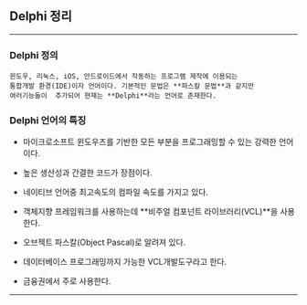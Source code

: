 ## Delphi 정리
*****

### Delphi 정의
    윈도우, 리눅스, iOS, 안드로이드에서 작동하는 프로그램 제작에 이용되는 
    통합개발 환경(IDE)이자 언어이다. 기본적인 문법은 **파스칼 문법**과 같지만 
    여러기능들이  추가되어 현재는 **Delphi**라는 언어로 존재한다.

### Delphi 언어의 특징 
* 마이크로소프트 윈도우즈를 기반한 모든 부분을 프로그래밍할 수 있는 강력한 언어이다.
* 높은 생산성과 간결한 코드가 장점이다.
* 네이티브 언어중 최고속도의 컴파일 속도를 가지고 있다.
* 객체지향 프레임워크를 사용하는데 **비주얼 컴포넌트 라이브러리(VCL)**을 사용한다.
* 오브젝트 파스칼(Object Pascal)로 알려져 있다.

* 데이터베이스 프로그래밍까지 가능한 VCL개발도구라고 한다.
* 금융권에서 주로 사용한다.
*****

